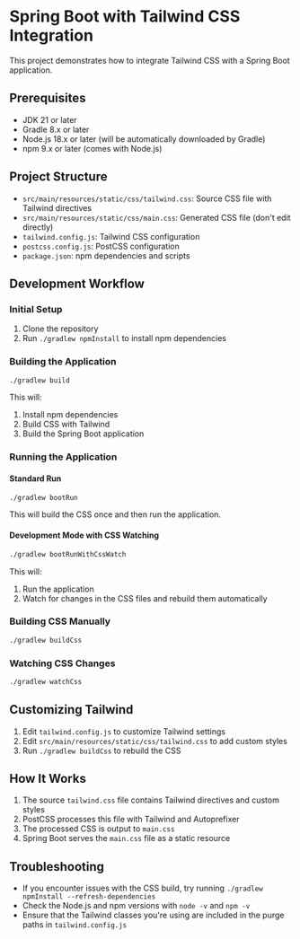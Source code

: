 # Spring Boot with Tailwind CSS Integration

This project demonstrates how to integrate Tailwind CSS with a Spring Boot application.

## Prerequisites

- JDK 21 or later
- Gradle 8.x or later
- Node.js 18.x or later (will be automatically downloaded by Gradle)
- npm 9.x or later (comes with Node.js)

## Project Structure

- `src/main/resources/static/css/tailwind.css`: Source CSS file with Tailwind directives
- `src/main/resources/static/css/main.css`: Generated CSS file (don't edit directly)
- `tailwind.config.js`: Tailwind CSS configuration
- `postcss.config.js`: PostCSS configuration
- `package.json`: npm dependencies and scripts

## Development Workflow

### Initial Setup

1. Clone the repository
2. Run `./gradlew npmInstall` to install npm dependencies

### Building the Application

```bash
./gradlew build
```

This will:
1. Install npm dependencies
2. Build CSS with Tailwind
3. Build the Spring Boot application

### Running the Application

#### Standard Run

```bash
./gradlew bootRun
```

This will build the CSS once and then run the application.

#### Development Mode with CSS Watching

```bash
./gradlew bootRunWithCssWatch
```

This will:
1. Run the application
2. Watch for changes in the CSS files and rebuild them automatically

### Building CSS Manually

```bash
./gradlew buildCss
```

### Watching CSS Changes

```bash
./gradlew watchCss
```

## Customizing Tailwind

1. Edit `tailwind.config.js` to customize Tailwind settings
2. Edit `src/main/resources/static/css/tailwind.css` to add custom styles
3. Run `./gradlew buildCss` to rebuild the CSS

## How It Works

1. The source `tailwind.css` file contains Tailwind directives and custom styles
2. PostCSS processes this file with Tailwind and Autoprefixer
3. The processed CSS is output to `main.css`
4. Spring Boot serves the `main.css` file as a static resource

## Troubleshooting

- If you encounter issues with the CSS build, try running `./gradlew npmInstall --refresh-dependencies`
- Check the Node.js and npm versions with `node -v` and `npm -v`
- Ensure that the Tailwind classes you're using are included in the purge paths in `tailwind.config.js`